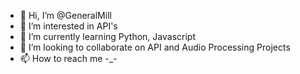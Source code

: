 - 👋 Hi, I’m @GeneralMill
- 👀 I’m interested in API's
- 🌱 I’m currently learning Python, Javascript
- 💞️ I’m looking to collaborate on API and Audio Processing Projects
- 📫 How to reach me -_-

<!---
GeneralMill/GeneralMill is a ✨ special ✨ repository because its `README.md` (this file) appears on your GitHub profile.
You can click the Preview link to take a look at your changes.
--->

